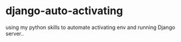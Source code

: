 # django-auto-activating
using my python skills to automate activating env and running Django server..
